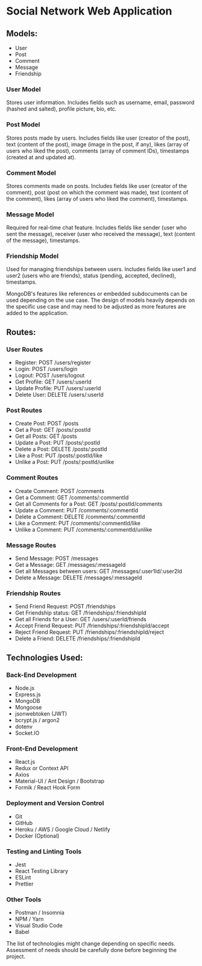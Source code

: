 # Social Network Web Application

## Models:

- User
- Post
- Comment
- Message
- Friendship

### User Model

Stores user information. Includes fields such as username, email, password (hashed and salted), profile picture, bio, etc.

### Post Model

Stores posts made by users. Includes fields like user (creator of the post), text (content of the post), image (image in the post, if any), likes (array of users who liked the post), comments (array of comment IDs), timestamps (created at and updated at).

### Comment Model

Stores comments made on posts. Includes fields like user (creator of the comment), post (post on which the comment was made), text (content of the comment), likes (array of users who liked the comment), timestamps.

### Message Model

Required for real-time chat feature. Includes fields like sender (user who sent the message), receiver (user who received the message), text (content of the message), timestamps.

### Friendship Model

Used for managing friendships between users. Includes fields like user1 and user2 (users who are friends), status (pending, accepted, declined), timestamps.

MongoDB's features like references or embedded subdocuments can be used depending on the use case. The design of models heavily depends on the specific use case and may need to be adjusted as more features are added to the application.

## Routes:

### User Routes

- Register: POST /users/register
- Login: POST /users/login
- Logout: POST /users/logout
- Get Profile: GET /users/:userId
- Update Profile: PUT /users/:userId
- Delete User: DELETE /users/:userId

### Post Routes

- Create Post: POST /posts
- Get a Post: GET /posts/:postId
- Get all Posts: GET /posts
- Update a Post: PUT /posts/:postId
- Delete a Post: DELETE /posts/:postId
- Like a Post: PUT /posts/:postId/like
- Unlike a Post: PUT /posts/:postId/unlike

### Comment Routes

- Create Comment: POST /comments
- Get a Comment: GET /comments/:commentId
- Get all Comments for a Post: GET /posts/:postId/comments
- Update a Comment: PUT /comments/:commentId
- Delete a Comment: DELETE /comments/:commentId
- Like a Comment: PUT /comments/:commentId/like
- Unlike a Comment: PUT /comments/:commentId/unlike

### Message Routes

- Send Message: POST /messages
- Get a Message: GET /messages/:messageId
- Get all Messages between users: GET /messages/:user1Id/:user2Id
- Delete a Message: DELETE /messages/:messageId

### Friendship Routes

- Send Friend Request: POST /friendships
- Get Friendship status: GET /friendships/:friendshipId
- Get all Friends for a User: GET /users/:userId/friends
- Accept Friend Request: PUT /friendships/:friendshipId/accept
- Reject Friend Request: PUT /friendships/:friendshipId/reject
- Delete a Friend: DELETE /friendships/:friendshipId

## Technologies Used:

### Back-End Development

- Node.js
- Express.js
- MongoDB
- Mongoose
- jsonwebtoken (JWT)
- bcrypt.js / argon2
- dotenv
- Socket.IO

### Front-End Development

- React.js
- Redux or Context API
- Axios
- Material-UI / Ant Design / Bootstrap
- Formik / React Hook Form

### Deployment and Version Control

- Git
- GitHub
- Heroku / AWS / Google Cloud / Netlify
- Docker (Optional)

### Testing and Linting Tools

- Jest
- React Testing Library
- ESLint
- Prettier

### Other Tools

- Postman / Insomnia
- NPM / Yarn
- Visual Studio Code
- Babel

The list of technologies might change depending on specific needs. Assessment of needs should be carefully done before beginning the project.
